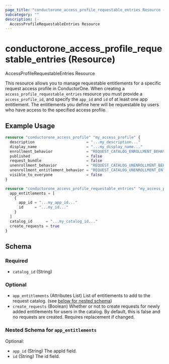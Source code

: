 ```yaml
---
page_title: "conductorone_access_profile_requestable_entries Resource - terraform-provider-conductorone"
subcategory: ""
description: |-
  AccessProfileRequestableEntries Resource
---
```


# conductorone_access_profile_requestable_entries (Resource)

AccessProfileRequestableEntries Resource

This resource allows you to manage requestable entitlements for a specific request access profile in ConductorOne.
When creating a `access_profile_requestable_entries` resource you must provide a `access_profile_id`, and specify the `app_id` and `id` of at least one app entitlement.
The entitlements you define here will be requestable by users who have access to the specified access profile.

## Example Usage

```terraform
resource "conductorone_access_profile" "my_access_profile" {
  description                       = "...my_description..."
  display_name                      = "...my_display_name..."
  enrollment_behavior               = "REQUEST_CATALOG_ENROLLMENT_BEHAVIOR_BYPASS_ENTITLEMENT_REQUEST_POLICY"
  published                         = false
  request_bundle                    = false
  unenrollment_behavior             = "REQUEST_CATALOG_UNENROLLMENT_BEHAVIOR_LEAVE_ACCESS_AS_IS"
  unenrollment_entitlement_behavior = "REQUEST_CATALOG_UNENROLLMENT_ENTITLEMENT_BEHAVIOR_ENFORCE"
  visible_to_everyone               = false
}
```

```terraform
resource "conductorone_access_profile_requestable_entries" "my_access_profile_requestable_entries" {
  app_entitlements = [
    {
      app_id = "...my_app_id..."
      id     = "...my_id..."
    }
  ]
  catalog_id      = "...my_catalog_id..."
  create_requests = true
}
```

<!-- schema generated by tfplugindocs -->
## Schema

### Required

- `catalog_id` (String)

### Optional

- `app_entitlements` (Attributes List) List of entitlements to add to the request catalog. (see [below for nested schema](#nestedatt--app_entitlements))
- `create_requests` (Boolean) Whether or not to create requests for newly added entitlements for users in the catalog.
 By default, this is false and no requests are created.
Requires replacement if changed.

<a id="nestedatt--app_entitlements"></a>
### Nested Schema for `app_entitlements`

Optional:

- `app_id` (String) The appId field.
- `id` (String) The id field.
